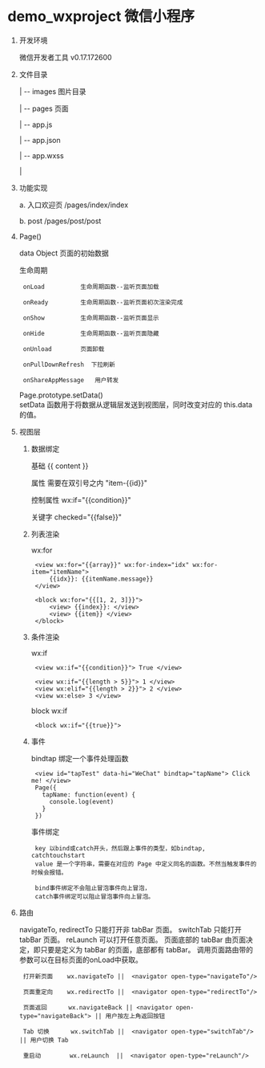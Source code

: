 # demo_wxproject  微信小程序

1. 开发环境

    微信开发者工具 v0.17.172600

2. 文件目录

    | -- images  图片目录

    | -- pages   页面

    | -- app.js

    | -- app.json

    | -- app.wxss

    |

2. 功能实现

    a. 入口欢迎页 /pages/index/index

    b. post /pages/post/post

3. Page()

    data        Object            页面的初始数据

    生命周期

        onLoad          生命周期函数--监听页面加载

        onReady         生命周期函数--监听页面初次渲染完成

        onShow          生命周期函数--监听页面显示

        onHide          生命周期函数--监听页面隐藏

        onUnload        页面卸载

        onPullDownRefresh  下拉刷新

        onShareAppMessage   用户转发

    Page.prototype.setData()    
        setData 函数用于将数据从逻辑层发送到视图层，同时改变对应的 this.data 的值。

4. 视图层

    1. 数据绑定

        基础  {{ content }}

        属性 需要在双引号之内     "item-{{id}}"

        控制属性    wx:if="{{condition}}"

        关键字 checked="{{false}}"

    2. 列表渲染

        wx:for

            <view wx:for="{{array}}" wx:for-index="idx" wx:for-item="itemName">
                {{idx}}: {{itemName.message}}
            </view>

            <block wx:for="{{[1, 2, 3]}}">
                <view> {{index}}: </view>
                <view> {{item}} </view>
            </block>

    3. 条件渲染

        wx:if

            <view wx:if="{{condition}}"> True </view>

            <view wx:if="{{length > 5}}"> 1 </view>
            <view wx:elif="{{length > 2}}"> 2 </view>
            <view wx:else> 3 </view>

        block wx:if

            <block wx:if="{{true}}">

    4. 事件

        bindtap             绑定一个事件处理函数

            <view id="tapTest" data-hi="WeChat" bindtap="tapName"> Click me! </view>
            Page({
              tapName: function(event) {
                console.log(event)
              }
            })

        事件绑定

            key 以bind或catch开头，然后跟上事件的类型，如bindtap, catchtouchstart
            value 是一个字符串，需要在对应的 Page 中定义同名的函数。不然当触发事件的时候会报错。

            bind事件绑定不会阻止冒泡事件向上冒泡，
            catch事件绑定可以阻止冒泡事件向上冒泡。

5. 路由

    navigateTo, redirectTo 只能打开非 tabBar 页面。
    switchTab 只能打开 tabBar 页面。
    reLaunch 可以打开任意页面。
    页面底部的 tabBar 由页面决定，即只要是定义为 tabBar 的页面，底部都有 tabBar。
    调用页面路由带的参数可以在目标页面的onLoad中获取。

        打开新页面    wx.navigateTo ||  <navigator open-type="navigateTo"/>

        页面重定向    wx.redirectTo ||  <navigator open-type="redirectTo"/>

        页面返回      wx.navigateBack || <navigator open-type="navigateBack"> || 用户按左上角返回按钮

        Tab 切换      wx.switchTab ||  <navigator open-type="switchTab"/> || 用户切换 Tab

        重启动        wx.reLaunch  ||  <navigator open-type="reLaunch"/>
